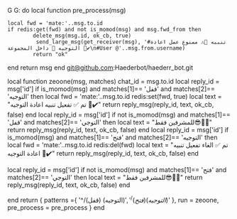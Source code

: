 G G:
do
local function pre_process(msg)

    local fwd = 'mate:'..msg.to.id
    if redis:get(fwd) and not is_momod(msg) and msg.fwd_from then
            delete_msg(msg.id, ok_cb, true)
             send_large_msg(get_receiver(msg), '#تنبيه 🔷⚠️ ممنوع عمل اعادة التوجيه 🔕 داخل المجموعة 👥✔️\n#User @'..msg.from.username)
            return "ok"
end
        return msg
    end git@github.com:Haederbot/haederr_bot.git
    
 local function zeoone(msg, matches)
     chat_id = msg.to.id
local reply_id = msg['id']
     if is_momod(msg) and matches[1]== 'قفل' and matches[2]== 'التوجيه' then
         local fwd = 'mate:'..msg.to.id
         redis:set(fwd, true)
         local text = "تم ✅ تفعيل تنبيه اعادة التوجيه 🔷✔️"
         return reply_msg(reply_id, text, ok_cb, false)
         end
local reply_id = msg['id']
    if not is_momod(msg) and matches[1]== 'قفل' and matches[2]== 'التوجي' then
    local text = "للمشرفين فقط😎🖕🏿"
 return reply_msg(reply_id, text, ok_cb, false)
end
local reply_id = msg['id']
if is_momod(msg) and matches[1]== 'فتح' and matches[2]== 'التوجيه' then
    local fwd = 'mate:'..msg.to.id
    redis:del(fwd)
    local text = "تم ✅ الغاء تفعيل تنبيه اعادة التوجيه 🔷✔️"
    return reply_msg(reply_id, text, ok_cb, false)
end

local reply_id = msg['id']
if not is_momod(msg) and matches[1]== 'فتح' and matches[2]== 'التوجي' then
local text = "للمشرفين فقط😎🖕🏿"
 return reply_msg(reply_id, text, ok_cb, false)
 end

end
return {
    patterns ={
        '^/(قفل) (التوجيه)$',
        '^/(فتح) (التوجيه)$'
    },
run = zeoone,
pre_process = pre_process 
}
end
